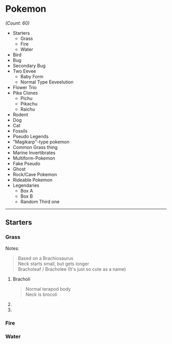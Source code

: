 # Pokemon

*(Count: 60)*

- Starters
    - Grass
    - Fire
    - Water
- Bird
- Bug
- Secondary Bug
- Two Eevee
    - Baby Form
    - Normal Type Eeveelution
- Flower Trio
- Pika Clones
    - Pichu
    - Pikachu
    - Raichu
- Rodent
- Dog
- Cat
- Fossils
- Pseudo Legends
- "Magikarp"-type pokemon
- Common Grass thing
- Marine Invertibrates
- Multiform-Pokemon
- Fake Pseudo
- Ghost
- Rock/Cave Pokemon
- Rideable Pokemon
- Legendaries
    - Box A
    - Box B
    - Random Third one

---

## Starters

### Grass
Notes:
> Based on a Brachiosaurus  
> Neck starts small, but gets longer  
> Bracholeaf / Bracholee (It's just so cute as a name)  
1. Bracholi
    > Normal terapod body  
    > Neck is brocoli  
2. 
3. 
### Fire
### Water
